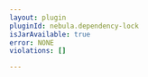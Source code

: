 ```yaml
---
layout: plugin
pluginId: nebula.dependency-lock
isJarAvailable: true
error: NONE
violations: []

---
```

